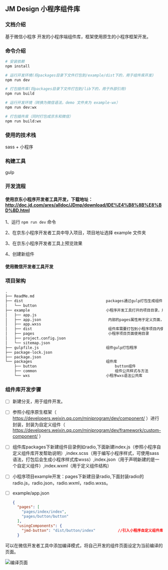 
## JM Design 小程序组件库

### 文档介绍

   基于微信小程序 开发的小程序端组件库，框架使用原生的小程序框架开发。

### 命令介绍

```bash
# 安装依赖
npm install

# 运行开发环境(将packages目录下文件打包到/example/dist下的，用于组件库开发)
npm run dev

# 打包插件库(将packages目录下文件打包到/lib下的，用于外部引用)
npm run build

# 运行开发环境（转换为微信语法，demo 文件夹为 example-wx）
npm run dev:wx

# 打包插件库（同时打包成京东和微信）
npm run build:wx
```

### 使用的技术栈

sass + 小程序

### 构建工具

gulp

### 开发流程

#### 使用京东小程序开发者工具开发，下载地址：http://doc.jd.com/ares/alldoc/JDmp/download/IDE%E4%B8%8B%E8%BD%BD.html

  1、运行 `npm run dev` 命令
  
  2、在京东小程序开发者工具中导入项目，项目地址选择 example 文件夹

  3、在京东小程序开发者工具上预览效果

  4、创建新组件

    

#### 使用微信开发者工具开发

### 项目架构

   ```html
   .
   ├── ReadMe.md
   ├── dist										packages通过gulp打包生成组件库，用于外部项目引入。
   │   └── button
   ├── example								    小程序开发工具打开的项目目录，用于组件库调用实例以及组件库测试操作
   │   ├── app.js
   │   ├── app.json								 内部的pages属性用于定义页面，开发哪个页面最好将其放在第一位，工具会默认设置第一个为初始化页面
   │   ├── app.wxss
   │   ├── dist									 组件库需要打包到小程序项目内使用。使用npm run dev 生成。
   │   ├── pages						         小程序项目页面使用目录
   │   ├── project.config.json
   │   └── sitemap.json
   ├── gulpfile.js					            组件gulp打包程序
   ├── package-lock.json
   ├── package.json
   └── packages									组件库
       ├── button									button组件
       ├── common								    组件公共样式与方法
       └── wxs									小程序wxs语法公共库
   ```

### 组件库开发步骤

   - [ ] 新建分支，用于组件开发。

   - [ ] 参照小程序原生框架（ https://developers.weixin.qq.com/miniprogram/dev/component/ ）进行封装，封装为自定义组件（ https://developers.weixin.qq.com/miniprogram/dev/framework/custom-component/ ）

   - [ ] 组件库packages下新建组件目录例如radio,下面新建index.js（参照小程序自定义组件库开发帮助说明）,index.scss（用于编写小程序样式，可使用sass语法，打包后会生成小程序样式库wxss）,index.json（用于声明新建的是一个自定义组件）,index.wxml（用于定义组件结构）

   - [ ] 小程序项目example开发：pages下新建目录radio,下面封装radio的radio.js，radio.json，radio.wxml，radio.wxss。

   - [ ] example/app.json   

     ```json
     {
       "pages": [
         "pages/index/index",
         "pages/button/button"
       ],
       "usingComponents": {
         "jmd-button": "dist/button/index"			//引入小程序自定义组件库，即打包后开发的工具组件库
       }
     ```
  可以在微信开发者工具中添加编译模式，将自己开发的组件页面设定为当前编译的页面。

  ![编译页面](https://img10.360buyimg.com/jmadvertisement/jfs/t1/69211/17/10309/119659/5d7f628fE022d5dcd/9534d56d95f58f5e.png)